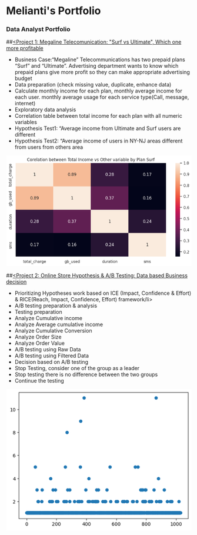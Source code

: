 # Melianti's Portfolio
### Data Analyst Portfolio

##[<Project 1: Megaline Telecomunication: "Surf vs Ultimate", Which one more profitable](https://github.com/melianti/project/blob/main/Sprint4_Megaline.ipynb)

<ul>
  <li>Business Case:“Megaline” Telecommunications has two prepaid plans “Surf” and “Ultimate”. Advertising department wants to know which prepaid plans give more profit so they can make appropriate advertising budget</li>
  <li>Data preparation (check missing value, duplicate, enhance data)</li>
  <li>Calculate monthly income for each plan, monthly average income for each user. monthly average usage for each service type(Call, message, internet)</li>
  <li>Exploratory data analysis</li>
  <li>Correlation table between total income for each plan with all numeric variables</li>
  <li>Hypothesis Test1: “Average income from Ultimate and Surf users are different</li>
  <li>Hypothesis Test2: “Average income of users in NY-NJ areas different from users from others area</li>
</ul>

![Correlation table Surf Plan](/images2/Sprint4_Coosurf.png)

##[<Project 2: Online Store Hypothesis & A/B Testing: Data based Business decision](https://github.com/melianti/project/blob/main/Online_store_ABTesting_Sprint8.ipynb)

<ul>
<li>Prioritizing Hypotheses work based on ICE (Impact, Confidence & Effort)  & RICE(Reach, Impact, Confidence, Effort) framework/li>	
<li>A/B testing preparation & analysis</li>
  <li>Testing preparation</li>
    <li>Analyze Cumulative income </li>
    <li>Analyze Average cumulative income</li>
    <li>Analyze Cumulative Conversion</li>
    <li>Analyze Order Size</li>
    <li>Analyze Order Value</li>
  
<li>A/B testing using Raw Data</li>
<li>A/B testing using Filtered Data</li>
<li>Decision based on A/B testing</li>
    <li>Stop Testing, consider one of the group as a leader</li>
    <li>Stop testing there is no difference between the two groups</li>
    <li>Continue the testing</li>
 </ul>

![Order_Size_ScatterPlot](/images2/Sprint8_Ordersize_scatterplot.png)

